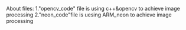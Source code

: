 About files:
1."opencv_code" file is using c++&opencv to achieve image processing
2."neon_code"file is uesing ARM_neon to achieve image processing


